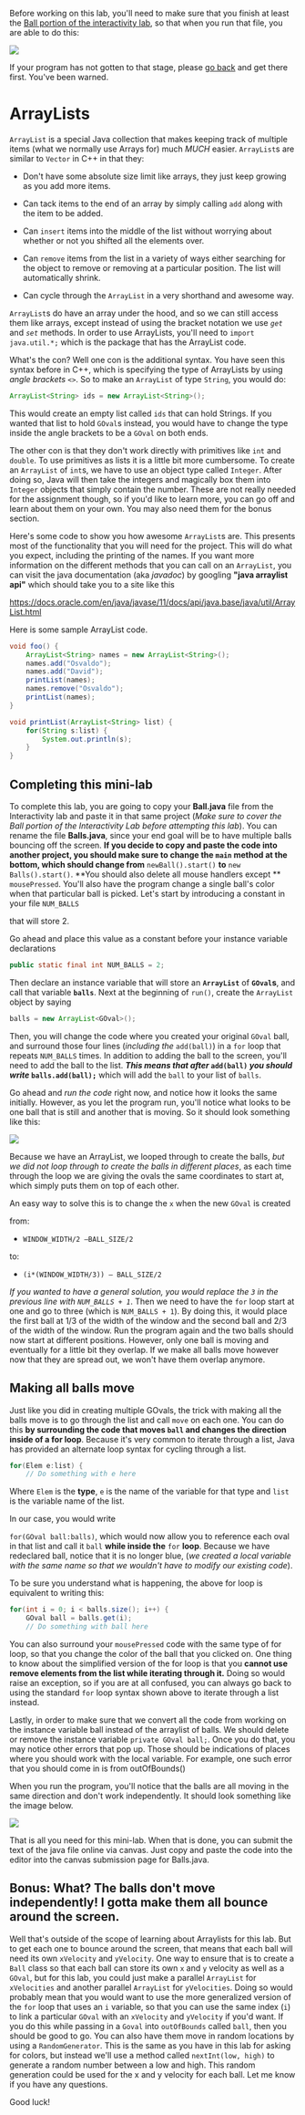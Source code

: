 Before working on this lab, you'll need to make sure that you finish at least the [Ball portion of the interactivity lab](5-Interact.html), so that when you run that file, you are able to do this:

![](lab5media/media/finalball.gif)

If your program has not gotten to that stage, please [go back](5-Interact.html) and get there first.  You've been warned.

# ArrayLists

```ArrayList``` is a special Java collection that makes keeping track of
multiple items (what we normally use Arrays for) much *MUCH* easier.
```ArrayList```s are similar to ```Vector``` in C++ in that they:

  - Don't have some absolute size limit like arrays, they just keep
    growing as you add more items.

  - Can tack items to the end of an array by simply calling ```add``` along
    with the item to be added.

  - Can ```insert``` items into the middle of the list without worrying about
    whether or not you shifted all the elements over.

  - Can ```remove``` items from the list in a
    variety of ways either searching for the object to remove or
    removing at a particular position. The list will automatically
    shrink.

  - Can cycle through the ```ArrayList``` in a very shorthand and awesome
    way.

```ArrayList```s do have an array under the hood, and so we can still access
them like arrays, except instead of using the bracket notation we use
*```get```* and *```set```* methods. In order to use ArrayLists, you'll need to
```import java.util.*;``` which is the package that has the ArrayList code.

What's the con? Well one con is the additional syntax. You have seen
this syntax before in C++, which is specifying the type of ArrayLists by
using *angle brackets* ```<>```. So to make an ```ArrayList``` of type ```String```,
you would do: 
```java
ArrayList<String> ids = new ArrayList<String>();
``` 
This would create an empty list called ```ids``` that can hold Strings. If you wanted that list to hold
```GOval```s instead, you would have to change the type inside the angle
brackets to be a ```GOval``` on both ends.

The other con is that they don't work directly with primitives like
```int``` and ```double```. To use primitives as lists it is a little bit more
cumbersome. To create an ```ArrayList``` of ```int```s, we have to use an object
type called ```Integer```. After doing so, Java will then take the integers
and magically box them into ```Integer``` objects that simply contain the
number. These are not really needed for the assignment though, so if
you'd like to learn more, you can go off and learn about them on your
own. You may also need them for the bonus section.

Here's some code to show you how awesome ```ArrayList```s are. This presents
most of the functionality that you will need for the project. This will
do what you expect, including the printing of the names. If you want
more information on the different methods that you can call on an
```ArrayList```, you can visit the java documentation (aka *javadoc*) by googling **"java arraylist
api"** which should take you to a site like this

<https://docs.oracle.com/en/java/javase/11/docs/api/java.base/java/util/ArrayList.html>

Here is some sample ArrayList code.

```java
void foo() {
    ArrayList<String> names = new ArrayList<String>();
    names.add("Osvaldo");
    names.add("David");
    printList(names);
    names.remove("Osvaldo");
    printList(names);
}

void printList(ArrayList<String> list) {
    for(String s:list) {
        System.out.println(s);
    }
}
```

## **Completing this mini-lab**

To complete this lab, you are going to copy your **Ball.java** file from
the Interactivity lab and paste it in that same project (*Make sure to
cover the Ball portion of the Interactivity Lab before attempting this
lab*). You can rename the file **Balls.java**, since your end goal will
be to have multiple balls bouncing off the screen. **If you decide to copy and paste the code into another project, you should make sure to change the ```main``` method at the bottom, which should change from** ```newBall().start()``` 
**to** ```new Balls().start()```. **You should also delete all mouse handlers except **  
```mousePressed```.  You'll also have the
program change a single ball's color when that particular ball is
picked. Let's start by introducing a constant in your file ```NUM_BALLS```

that will store 2.

Go ahead and place this value as a constant before your instance
variable declarations

```java
public static final int NUM_BALLS = 2;
```

Then declare an instance variable that will store an **```ArrayList```** of
**```GOval```s**, and call that variable **```balls```**. Next at the beginning of
```run()```, create the ```ArrayList``` object by saying
```java
balls = new ArrayList<GOval>();
```
Then, you will change the code where you created your original ```GOval```
ball, and surround those four lines (*including the* ```add(ball)```) in a
```for``` loop that repeats ```NUM_BALLS``` times. In addition to adding the
ball to the screen, you'll need to add the ball to the list. ***This means
that after* ```add(ball)``` *you should write* ```balls.add(ball);```** which will
add the ```ball``` to your list of ```balls```.

Go ahead and *run the code* right now, and notice how it looks the same
initially. However, as you let the program run, you'll notice what looks
to be one ball that is still and another that is moving. So it should look something like this:

![](lab6media/media/buggystep1.gif)

Because we have
an ArrayList, we looped through to create the balls, *but we did not loop
through to create the balls in different places*, as each time through
the loop we are giving the ovals the same coordinates to start at, which
simply puts them on top of each other. 

An easy way to solve this is to change the ```x``` when the new ```GOval``` is created

from:
- ```WINDOW_WIDTH/2 –BALL_SIZE/2```

to:
- ```(i*(WINDOW_WIDTH/3)) – BALL_SIZE/2```

*If you wanted to have a general solution, you would replace the ```3``` in the previous line with ```NUM_BALLS + 1```*.  Then we need to have the ```for``` loop start at one and go to three (which is ```NUM_BALLS + 1```). By
doing this, it would place the first ball at 1/3 of the width of the
window and the second ball and 2/3 of the width of the window. Run the
program again and the two balls should now start at different positions.  However, only one ball is moving and eventually for a little bit they overlap.  If we make all balls move however now that they are spread out, we won't have them overlap anymore.

## **Making all balls move**

Just like you did in creating multiple GOvals, the trick with making all
the balls move is to go through the list and call ```move``` on each one. You
can do this **by surrounding the code that moves ```ball``` and changes
the direction inside of a for loop**. Because it's very common to
iterate through a list, Java has provided an alternate loop syntax for
cycling through a list.

```java
for(Elem e:list) {
    // Do something with e here
```

Where ```Elem``` is the **type**, ```e``` is the name of the variable for that
type and ```list``` is the variable name of the list.

In our case, you would write

```for(GOval ball:balls)```, which would now allow you to reference each
oval in that list and call it ```ball``` **while inside the** ```for```
**loop**.  Because we have redeclared ball, notice that it is no longer blue, (*we created a local variable with the same name so that we wouldn't have to modify our existing code*).  

To be sure you understand what is happening, the above for loop is
equivalent to writing this:

```java
for(int i = 0; i < balls.size(); i++) {
    GOval ball = balls.get(i);
    // Do something with ball here
```

You can also surround your ```mousePressed``` code with the same type of for
loop, so that you change the color of the ball that you clicked on. One
thing to know about the simplified version of the for loop is that you
**cannot use remove elements from the list while iterating through it.**
Doing so would raise an exception, so if you are at all confused, you
can always go back to using the standard ```for``` loop syntax shown above to
iterate through a list instead.

Lastly, in order to make sure that we convert all the code from working on the instance variable ball instead of the arraylist of balls.  We should delete or remove the instance variable ```private GOval ball;```.  Once you do that, you may notice other errors that pop up.  Those should be indications of places where you should work with the local variable.  For example, one such error that you should come in is from outOfBounds()

When you run the program, you'll notice that the balls are all moving in
the same direction and don't work independently. It should look something like the image below.

![](lab6media/media/finalstep.gif)

That is all you need
for this mini-lab. When that is done, you can submit the text of the
java file online via canvas. Just copy and paste the code into the
editor into the canvas submission page for Balls.java.

## **Bonus: What? The balls don't move independently\! I gotta make them all bounce around the screen.**

Well that's outside of the scope of learning about Arraylists for this
lab. But to get each one to bounce around the screen, that means that
each ball will need its own ```xVelocity``` and ```yVelocity```. One way to
ensure that is to create a ```Ball``` class so that each ball can store its
own ```x``` and ```y``` velocity as well as a ```GOval```, but for this lab, you
could just make a parallel ```ArrayList``` for ```xVelocities``` and another
parallel ```ArrayList``` for ```yVelocities```. Doing so would probably mean
that you would want to use the more generalized version of the ```for```
loop that uses an ```i``` variable, so that you can use the same index (```i```)
to link a particular ```GOval``` with an ```xVelocity``` and ```yVelocity``` if
you'd want. If you do this while passing in a ```Goval``` into
```outOfBounds``` called ```ball```, then you should be good to go. You can also
have them move in random locations by using a ```RandomGenerator```.  This is the same as you have in this lab for asking for colors, but instead we'll use a method called ```nextInt(low, high)``` to generate a random number between a low and high. This random generation could be used for the x and y velocity for each ball. Let me know if you have any questions.

Good luck\!
